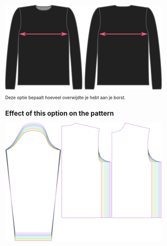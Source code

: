 ![De factor voor overwijdte borst bij Brian](./chestease.svg)

Deze optie bepaalt hoeveel overwijdte je hebt aan je borst.


## Effect of this option on the pattern
![This image shows the effect of this option by superimposing several variants that have a different value for this option](brian_chestease_sample.svg "Effect of this option on the pattern")
